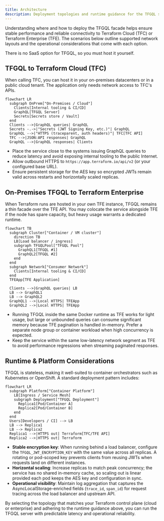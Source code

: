 ```yaml
---
title: Architecture
description: Deployment topologies and runtime guidance for the TFGQL server.
---
```


Understanding where and how to deploy the TFGQL facade helps ensure stable performance and reliable connectivity to Terraform Cloud (TFC) or Terraform Enterprise (TFE). The scenarios below outline supported network layouts and the operational considerations that come with each option.

There is no SaaS option for TFGQL, so you must host it yourself.

## TFGQL to Terraform Cloud (TFC)

When calling TFC, you can host it in your on-premises datacenters or in a public cloud tenant.  The application only needs network access to TFC's APIs.

```mermaid
flowchart LR
  subgraph OnPrem["On-Premises / Cloud"]
    Clients[Internal tooling & CI/CD]
    GraphQL[TFGQL Server]
    Secrets[Secrets store / Vault]
  end
  Clients -->|GraphQL queries| GraphQL
  Secrets -.->|"Secrets (JWT Signing Key, etc.)"| GraphQL
  GraphQL -->|"HTTPS (traceparent, auth headers)"| TFC[TFC API]
  TFC -->|JSON:API responses| GraphQL
  GraphQL -->|GraphQL responses| Clients
```

- Place the service close to the systems issuing GraphQL queries to reduce latency and avoid exposing internal tooling to the public Internet.
- Allow outbound HTTPS to `https://app.terraform.io/api/v2` (or your configured base URL).
- Ensure persistent storage for the AES key so encrypted JWTs remain valid across restarts and horizontally scaled replicas.

## On-Premises TFGQL to Terraform Enterprise

When Terraform runs are hosted in your own TFE instance, TFGQL remains a thin facade over the TFE API. You may colocate the service alongside TFE if the node has spare capacity, but heavy usage warrants a dedicated runtime.

```mermaid
flowchart TB
  subgraph Cluster["Container / VM cluster"]
    direction TB
    LB[Load balancer / ingress]
    subgraph TFGQLPool["TFGQL Pool"]
      GraphQL1[TFGQL #1]
      GraphQL2[TFGQL #2]
    end
  end
  subgraph Network["Consumer Network"]
    Clients[Internal tooling & CI/CD]
  end
  TFEApp[TFE Application]

  Clients -->|GraphQL queries| LB
  LB --> GraphQL1
  LB --> GraphQL2
  GraphQL1 -->|Local HTTPS| TFEApp
  GraphQL2 -->|Local HTTPS| TFEApp
```

- Running TFGQL inside the same Docker runtime as TFE works for light usage, but large or unbounded queries can consume significant memory because TFE pagination is handled in-memory. Prefer a separate node group or container workload when high concurrency is expected.
- Keep the service within the same low-latency network segment as TFE to avoid performance regressions when streaming paginated responses.

## Runtime & Platform Considerations

TFGQL is stateless, making it well-suited to container orchestrators such as Kubernetes or OpenShift. A standard deployment pattern includes:

```mermaid
flowchart LR
  subgraph Platform["Container Platform"]
    LB[Ingress / Service Mesh]
    subgraph Deployment["TFGQL Deployment"]
      Replica1[Pod/Container A]
      Replica2[Pod/Container B]
    end
  end
  Users[Developers / CI] --> LB
  LB --> Replica1
  LB --> Replica2
  Replica1 -->|HTTPS out| Terraform[TFC/TFE API]
  Replica2 -->|HTTPS out| Terraform
```

- **Stable encryption key**: When running behind a load balancer, configure the `TFGQL_JWT_ENCRYPTION_KEY` with the same value across all replicas. A rotating or pod-scoped key prevents clients from reusing JWTs when requests land on different instances.
- **Horizontal scaling**: Increase replicas to match peak concurrency; the service has no shared in-memory cache, so scaling out is linear provided each pod keeps the AES key and configuration in sync.
- **Operational visibility**: Maintain log aggregation that captures the AsyncLocalStorage-enriched fields (`trace_id`, `span_id`) for request tracing across the load balancer and upstream API.

By selecting the topology that matches your Terraform control plane (cloud or enterprise) and adhering to the runtime guidance above, you can run the TFGQL server with predictable latency and operational reliability.
